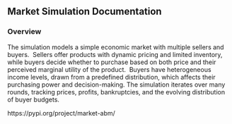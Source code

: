 ## Market Simulation Documentation
### Overview

<p>The simulation models a simple economic market with multiple sellers and buyers. 
Sellers offer products with dynamic pricing and limited inventory, while buyers decide whether to purchase based on both price and their perceived marginal utility of the product. 
Buyers have heterogeneous income levels, drawn from a predefined distribution, which affects their purchasing power and decision-making. The simulation iterates over many rounds, tracking prices, profits, bankruptcies, and the evolving distribution of buyer budgets.</p>

<p>https://pypi.org/project/market-abm/</p>
